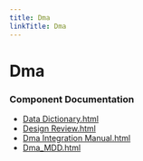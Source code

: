 ```yaml
---
title: Dma
linkTitle: Dma
---
```


# Dma
### Component Documentation

- [Data Dictionary.html](doc/Data%20Dictionary.html)
- [Design Review.html](doc/Design%20Review.html)
- [Dma Integration Manual.html](doc/Dma%20Integration%20Manual.html)
- [Dma_MDD.html](doc/Dma_MDD.html)

